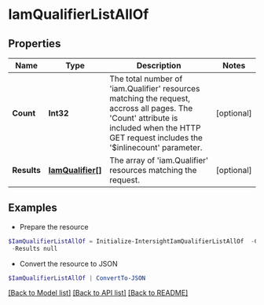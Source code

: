 # IamQualifierListAllOf
## Properties

Name | Type | Description | Notes
------------ | ------------- | ------------- | -------------
**Count** | **Int32** | The total number of &#39;iam.Qualifier&#39; resources matching the request, accross all pages. The &#39;Count&#39; attribute is included when the HTTP GET request includes the &#39;$inlinecount&#39; parameter. | [optional] 
**Results** | [**IamQualifier[]**](IamQualifier.md) | The array of &#39;iam.Qualifier&#39; resources matching the request. | [optional] 

## Examples

- Prepare the resource
```powershell
$IamQualifierListAllOf = Initialize-IntersightIamQualifierListAllOf  -Count null `
 -Results null
```

- Convert the resource to JSON
```powershell
$IamQualifierListAllOf | ConvertTo-JSON
```

[[Back to Model list]](../README.md#documentation-for-models) [[Back to API list]](../README.md#documentation-for-api-endpoints) [[Back to README]](../README.md)

